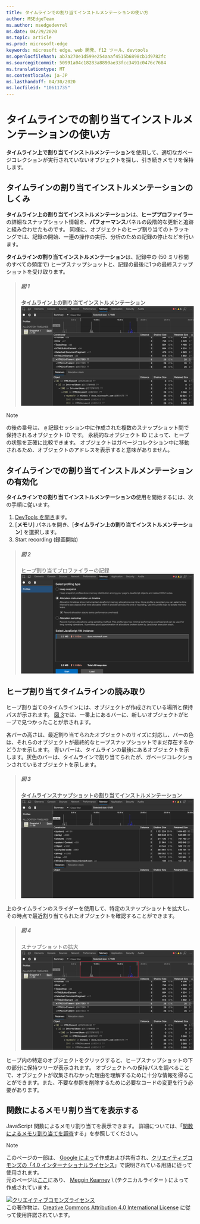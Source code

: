 ```yaml
---
title: タイムラインでの割り当てインストルメンテーションの使い方
author: MSEdgeTeam
ms.author: msedgedevrel
ms.date: 04/29/2020
ms.topic: article
ms.prod: microsoft-edge
keywords: microsoft edge、web 開発、f12 ツール、devtools
ms.openlocfilehash: ab7a270e1d599e254aaaf4515b6898cb1d9782fc
ms.sourcegitcommit: 50991a04c18283a8890ae33fcc3491c0476c7684
ms.translationtype: MT
ms.contentlocale: ja-JP
ms.lasthandoff: 04/30/2020
ms.locfileid: "10611735"
---
```

<!-- Copyright Meggin Kearney 

   Licensed under the Apache License, Version 2.0 (the "License");
   you may not use this file except in compliance with the License.
   You may obtain a copy of the License at

       https://www.apache.org/licenses/LICENSE-2.0

   Unless required by applicable law or agreed to in writing, software
   distributed under the License is distributed on an "AS IS" BASIS,
   WITHOUT WARRANTIES OR CONDITIONS OF ANY KIND, either express or implied.
   See the License for the specific language governing permissions and
   limitations under the License. -->





# タイムラインでの割り当てインストルメンテーションの使い方  



**タイムライン上で割り当てインストルメンテーション**を使用して、適切なガベージコレクションが実行されていないオブジェクトを探し、引き続きメモリを保持します。  

## タイムラインの割り当てインストルメンテーションのしくみ  

**タイムライン上の割り当てインストルメンテーション**は、**ヒーププロファイラー**の詳細なスナップショット情報を、**パフォーマンス**パネルの段階的な更新と追跡と組み合わせたものです。  同様に、オブジェクトのヒープ割り当てのトラッキングでは、記録の開始、一連の操作の実行、分析のための記録の停止などを行います。  

<!--todo: add profile memory problems (heap profiler) section when available  -->  
<!--todo: add profile evaluate performance (Performance panel) section when available  -->  

**タイムラインの割り当てインストルメンテーション**は、記録中の (50 ミリ秒間のすべての頻度で) ヒープスナップショットと、記録の最後に1つの最終スナップショットを受け取ります。  

> ##### 図 1  
> **タイムライン上の割り当てインストルメンテーション**  
> ![タイムライン上の割り当てインストルメンテーション][ImageObjectTracker]  

> [!NOTE]
> の後の番号は、 `@` 記録セッション中に作成された複数のスナップショット間で保持されるオブジェクト ID です。  永続的なオブジェクト ID によって、ヒープの状態を正確に比較できます。  オブジェクトはガベージコレクション中に移動されるため、オブジェクトのアドレスを表示すると意味がありません。  

## タイムラインでの割り当てインストルメンテーションの有効化  

**タイムラインでの割り当てインストルメンテーションの**使用を開始するには、次の手順に従います。  

1.  [DevTools を開き][DevtoolsOpenIndex]ます。  
1.  [**メモリ**] パネルを開き、[**タイムライン上の割り当てインストルメンテーション**] を選択します。  
1.  Start recording (録画開始)   

> ##### 図 2  
> ヒープ割り当てプロファイラーの記録  
> ![ヒープ割り当てプロファイラーの記録][ImageRecordHeap]  

## ヒープ割り当てタイムラインの読み取り  

ヒープ割り当てのタイムラインには、オブジェクトが作成されている場所と保持パスが示されます。  [図 3](#figure-3)では、一番上にあるバーに、新しいオブジェクトがヒープで見つかったことが示されます。  

各バーの高さは、最近割り当てられたオブジェクトのサイズに対応し、バーの色は、それらのオブジェクトが最終的なヒープスナップショットでまだ存在するかどうかを示します。  青いバーは、タイムラインの最後にあるオブジェクトを示します。灰色のバーは、タイムラインで割り当てられたが、ガベージコレクションされているオブジェクトを示します。  

> ##### 図 3  
> **タイムラインスナップショットの割り当てインストルメンテーション**  
> ![タイムラインスナップショットの割り当てインストルメンテーション][ImageCollected]  

<!--In [Figure 4](#figure-4), an action was performed 3 times.  The sample program caches five objects, so the last five blue bars are expected.  But the left-most blue bar indicates a potential problem.  -->  
<!--todo: redo figure 4 with multiple click actions  -->  

上のタイムラインのスライダーを使用して、特定のスナップショットを拡大し、その時点で最近割り当てられたオブジェクトを確認することができます。  

> ##### 図 4  
> スナップショットの拡大  
> ![スナップショットの拡大][ImageSliders]  

ヒープ内の特定のオブジェクトをクリックすると、ヒープスナップショットの下の部分に保持ツリーが表示されます。  オブジェクトへの保持パスを調べることで、オブジェクトが収集されなかった理由を理解するために十分な情報を得ることができます。また、不要な参照を削除するために必要なコードの変更を行う必要があります。  

## 関数によるメモリ割り当てを表示する   

JavaScript 関数によるメモリ割り当てを表示できます。  詳細については、「[関数によるメモリ割り当てを調査][DevtoolsMemoryProblemsIndexInvestigateMemoryAllocationFunction]する」を参照してください。  

<!--## Feedback   -->  



<!-- image links -->  

[ImageObjectTracker]: /microsoft-edge/devtools-guide-chromium/media/memory-problems-memory-allocation-timeline-snapshot-highlighted.msft.png "図 1: タイムラインの割り当てインストルメンテーション"  
[ImageRecordHeap]: /microsoft-edge/devtools-guide-chromium/media/memory-problems-memory-allocation-instrumentation-on-timeline-selected.msft.png "図 2: ヒープ割り当てプロファイラーの記録"  
[ImageCollected]: /microsoft-edge/devtools-guide-chromium/media/memory-problems-memory-allocation-timelines-snapshot.msft.png "図 3: タイムラインスナップショットの割り当てインストルメンテーション"  
[ImageSliders]: /microsoft-edge/devtools-guide-chromium/media/memory-problems-memory-allocation-timeline-snapshot-highlighted-annotated.msft.png "図 4: スナップショットにズームする"  

<!-- links -->  

[DevToolsOpenIndex]: /microsoft-edge/devtools-guide-chromium/open "Microsoft Edge (Chromium) DevTools を開く"
[DevtoolsMemoryProblemsIndexInvestigateMemoryAllocationFunction]: /microsoft-edge/devtools-guide-chromium/memory-problems/index#investigate-memory-allocation-by-function "関数によるメモリ割り当てを調べる-メモリの問題を解決する"  

<!--[HeapProfiler]: ../profile/memory-problems/heap-snapshots ""  -->  
<!--[PerformancePanel]: ../profile/evaluate-performance/timeline-tool ""  -->  

[MicrosoftEdgeChannel]: https://www.microsoftedgeinsider.com/download "Microsoft Edge チャネルをダウンロードする"  

> [!NOTE]
> このページの一部は、 [Google によっ][GoogleSitePolicies]て作成および共有され、[クリエイティブコモンズの「4.0 インターナショナルライセンス][CCA4IL]」で説明されている用語に従って使用されます。  
> 元のページは[ここ](https://developers.google.com/web/tools/chrome-devtools/memory-problems/allocation-profiler)にあり、 [Meggin Kearney][MegginKearney] \ (テクニカルライター \) によって作成されています。  

[![クリエイティブコモンズライセンス][CCby4Image]][CCA4IL]  
この著作物は、[Creative Commons Attribution 4.0 International License][CCA4IL] に従って使用許諾されています。  

[CCA4IL]: https://creativecommons.org/licenses/by/4.0  
[CCby4Image]: https://i.creativecommons.org/l/by/4.0/88x31.png  
[GoogleSitePolicies]: https://developers.google.com/terms/site-policies  
[KayceBasques]: https://developers.google.com/web/resources/contributors/kaycebasques  
[MegginKearney]: https://developers.google.com/web/resources/contributors/megginkearney  
